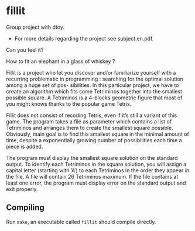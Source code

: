 # fillit

Group project with dtoy.

- For more details regarding the project see subject.en.pdf.

Can you feel it?

How to fit an elephant in a glass of whiskey ?

Fillit is a project who let you discover and/or familiarize yourself with a recurring problematic in programming : searching for the optimal solution among a huge set of pos- sibilities. In this particular project, we have to create an algorithm which fits some Tetriminos together into the smallest possible square. A Tetriminos is a 4-blocks geometric figure that most of you might knows thanks to the popular game Tetris.

Fillit does not consist of recoding Tetris, even if it’s still a variant of this game. The program takes a file as parameter which contains a list of Tetriminos and arranges them to create the smallest square possible. Obviously, main goal is to find this smallest square in the minimal amount of time, despite a exponentially growing number of possibilities each time a piece is added.

The program must display the smallest square solution on the standard output. To identify each Tetriminos in the square solution, you will assign a capital letter (starting with ’A’) to each Tetriminos in the order they appear in the file. A file will contain 26 Tetriminos maximum. If the file contains at least one error, the program must display error on the standard output and exit properly.

## Compiling

Run `make`, an executable called `fillit` should compile directly.
